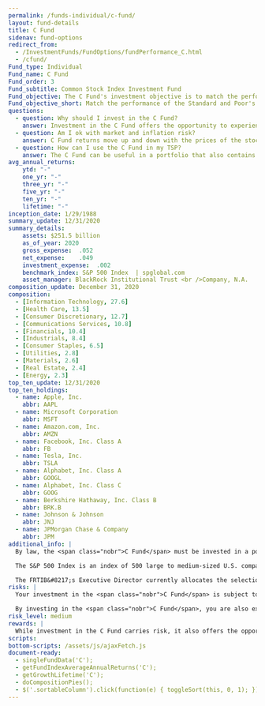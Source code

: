 ```yaml
---
permalink: /funds-individual/c-fund/
layout: fund-details
title: C Fund
sidenav: fund-options
redirect_from:
  - /InvestmentFunds/FundOptions/fundPerformance_C.html
  - /cfund/
Fund_type: Individual
Fund_name: C Fund
Fund_order: 3
Fund_subtitle: Common Stock Index Investment Fund
Fund_objective: The C Fund's investment objective is to match the performance of the Standard and Poor's 500 (S&P 500) Index, a broad market index made up of stocks of 500 large to medium-sized U.S. companies.
Fund_objective_short: Match the performance of the Standard and Poor's 500 (S&P 500) Index.
questions:
  - question: Why should I invest in the C Fund?
    answer: Investment in the C Fund offers the opportunity to experience gains from equity ownership of large and mid-sized U.S. company stocks.
  - question: Am I ok with market and inflation risk?
    answer: C Fund returns move up and down with the prices of the stocks in the S&P 500 Index (<span data-term="Market Risk" class="js-glossary-toggle term term-end">market risk</span>) or if C Fund investments do not outpace or grow enough to offset the reduction in purchasing power (<span data-term="Inflation Risk" class="js-glossary-toggle term term-end">inflation risk</span>).
  - question: How can I use the C Fund in my TSP?
    answer: The C Fund can be useful in a portfolio that also contains stock funds that track other indexes such as the S Fund and the I Fund. By investing in all segments of the stock market (as opposed to just one), you reduce your exposure to market risk. The C Fund can also be useful in a portfolio that contains bonds. A retirement portfolio that contains a bond fund like the F Fund, along with other stock funds, like the S and I Funds, will tend to be less volatile than one that contains stock funds alone.
avg_annual_returns:
    ytd: "-"
    one_yr: "-"
    three_yr: "-"
    five_yr: "-"
    ten_yr: "-"
    lifetime: "-"
inception_date: 1/29/1988
summary_update: 12/31/2020
summary_details:
    assets: $251.5 billion
    as_of_year: 2020
    gross_expense:  .052
    net_expense:    .049
    investment_expense:  .002
    benchmark_index: S&P 500 Index  | spglobal.com
    asset_manager: BlackRock Institutional Trust <br />Company, N.A.
composition_update: December 31, 2020
composition:
  - [Information Technology, 27.6]
  - [Health Care, 13.5]
  - [Consumer Discretionary, 12.7]
  - [Communications Services, 10.8]
  - [Financials, 10.4]
  - [Industrials, 8.4]
  - [Consumer Staples, 6.5]
  - [Utilities, 2.8]
  - [Materials, 2.6]
  - [Real Estate, 2.4]
  - [Energy, 2.3]
top_ten_update: 12/31/2020
top_ten_holdings:
  - name: Apple, Inc.
    abbr: AAPL
  - name: Microsoft Corporation
    abbr: MSFT
  - name: Amazon.com, Inc.
    abbr: AMZN
  - name: Facebook, Inc. Class A
    abbr: FB
  - name: Tesla, Inc.
    abbr: TSLA
  - name: Alphabet, Inc. Class A
    abbr: GOOGL
  - name: Alphabet, Inc. Class C
    abbr: GOOG
  - name: Berkshire Hathaway, Inc. Class B
    abbr: BRK.B  
  - name: Johnson & Johnson
    abbr: JNJ
  - name: JPMorgan Chase & Company
    abbr: JPM
additional_info: |
  By law, the <span class="nobr">C Fund</span> must be invested in a portfolio designed to replicate the performance of an index of stocks representing the U.S. stock markets. The Federal Retirement Thrift Investment Board has chosen as its benchmark the Standard & Poor’s 500 Stock Index, which tracks the performance of major U.S. companies and industries.

  The S&P 500 Index is an index of 500 large to medium-sized U.S. companies that are traded in the U.S. stock markets. The index was designed by Standard & Poor’s Corporation (S&P) to provide a representative measure of U.S. stock markets’ performance. The companies in the index represent 157 industries classified into the 11 major sector groups shown in the chart. The stocks in the S&P 500 Index represent approximately 82% of the market value of the U.S. stock markets.

  The FRTIB&#8217;s Executive Director currently allocates the selection, purchase, investment, and management of assets contained in the <span class="nobr">C Fund</span> to BlackRock Institutional Trust Company, N.A. The <span class="nobr">C Fund</span> holds all the stocks included in the S&P 500 Index in virtually the same weights that they have in the index. The performance of the <span class="nobr">C Fund</span> is evaluated on the basis of how closely its returns match those of the S&P 500 Index.
risks: |
  Your investment in the <span class="nobr">C Fund</span> is subject to <span data-term="Market Risk" class="js-glossary-toggle term term-end">market risk</span> because the prices of the stocks in the S&P 500 Index rise and fall.

  By investing in the <span class="nobr">C Fund</span>, you are also exposed to <span data-term="Inflation Risk" class="js-glossary-toggle term term-end">inflation risk</span>, meaning your <span class="nobr">C Fund</span> investment may not grow enough to offset inflation.
risk_level: medium
rewards: |
  While investment in the C Fund carries risk, it also offers the opportunity to experience gains from equity ownership of large and mid-sized U.S. company stocks.
scripts:
bottom-scripts: /assets/js/ajaxFetch.js
document-ready:
  - singleFundData('C');
  - getFundIndexAverageAnnualReturns('C');
  - getGrowthLifetime('C');
  - doCompositionPies();
  - $('.sortableColumn').click(function(e) { toggleSort(this, 0, 1); });
---
```

